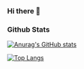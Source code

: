 ### Hi there 👋


### Github Stats
[![Anurag's GitHub stats](https://github-readme-stats.vercel.app/api?username=juliafan55&theme=swift&show_icons=true)](https://github.com/anuraghazra/github-readme-stats)

[![Top Langs](https://github-readme-stats.vercel.app/api/top-langs/?username=juliafan55&theme=swift&layout=compact)](https://github.com/anuraghazra/github-readme-stats)

<!--
**juliafan55/juliafan55** is a ✨ _special_ ✨ repository because its `README.md` (this file) appears on your GitHub profile.

Here are some ideas to get you started:

- 🔭 I’m currently working on ...
- 🌱 I’m currently learning ...
- 👯 I’m looking to collaborate on ...
- 🤔 I’m looking for help with ...
- 💬 Ask me about ...
- 📫 How to reach me: ...
- 😄 Pronouns: ...
- ⚡ Fun fact: ...
-->
